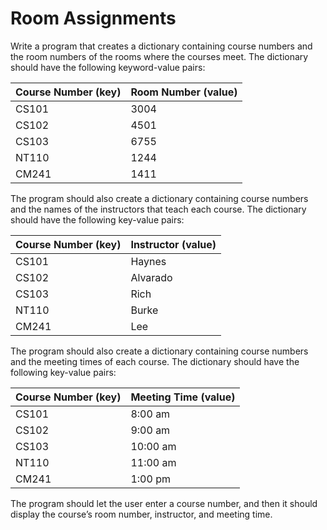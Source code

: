 # Room Assignments

Write a program that creates a dictionary containing course numbers and the room numbers of the rooms where the courses meet. The dictionary should have the following keyword-value pairs:

|Course Number (key) | Room Number (value) |
|--------------------|---------------------|
| CS101              | 3004                |
| CS102              | 4501                |
| CS103              | 6755                |
| NT110              | 1244                |
| CM241              | 1411                |

The program should also create a dictionary containing course numbers and the names of the instructors that teach each course. The dictionary should have the following key-value pairs:

|Course Number (key) | Instructor (value)  |
|--------------------|---------------------|
| CS101              |	Haynes             |
| CS102	             | Alvarado            |
| CS103	             | Rich                |
| NT110	             | Burke               |
| CM241	             | Lee                 |

The program should also create a dictionary containing course numbers and the meeting times of each course. The dictionary should have the following key-value pairs:

| Course Number (key) | Meeting Time (value) |
|---------------------|----------------------|
| CS101	              | 8:00 am              |
| CS102	              | 9:00 am              |
| CS103	              | 10:00 am             |
| NT110	              | 11:00 am             |
| CM241	              | 1:00 pm              |

The program should let the user enter a course number, and then it should display the course’s room number, instructor, and meeting time.
